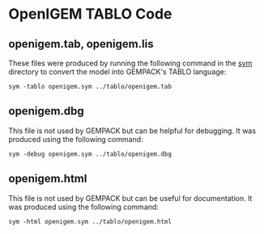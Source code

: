 # OpenIGEM TABLO Code

## openigem.tab, openigem.lis

These files were produced by running the following command in the 
[sym](../sym) directory to convert the model into GEMPACK's TABLO 
language:

    sym -tablo openigem.sym ../tablo/openigem.tab

## openigem.dbg

This file is not used by GEMPACK but can be helpful for debugging. It was
produced using the following command:

    sym -debug openigem.sym ../tablo/openigem.dbg

## openigem.html

This file is not used by GEMPACK but can be useful for documentation. It was
produced using the following command:

    sym -html openigem.sym ../tablo/openigem.html
